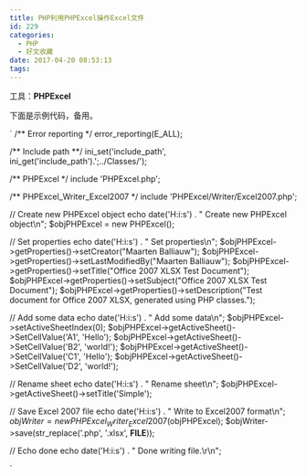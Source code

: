 ```yaml
---
title: PHP利用PHPExcel操作Excel文件
id: 229
categories:
  - PHP
  - 好文收藏
date: 2017-04-20 08:53:13
tags:
---
```


工具：**PHPExcel**

下面是示例代码，备用。

`
/** Error reporting */
error_reporting(E_ALL);

/** Include path **/
ini_set('include_path', ini_get('include_path').';../Classes/');

/** PHPExcel */
include 'PHPExcel.php';

/** PHPExcel_Writer_Excel2007 */
include 'PHPExcel/Writer/Excel2007.php';

// Create new PHPExcel object
echo date('H:i:s') . " Create new PHPExcel object\n";
$objPHPExcel = new PHPExcel();

// Set properties
echo date('H:i:s') . " Set properties\n";
$objPHPExcel->getProperties()->setCreator("Maarten Balliauw");
$objPHPExcel->getProperties()->setLastModifiedBy("Maarten Balliauw");
$objPHPExcel->getProperties()->setTitle("Office 2007 XLSX Test Document");
$objPHPExcel->getProperties()->setSubject("Office 2007 XLSX Test Document");
$objPHPExcel->getProperties()->setDescription("Test document for Office 2007 XLSX, generated using PHP classes.");

// Add some data
echo date('H:i:s') . " Add some data\n";
$objPHPExcel->setActiveSheetIndex(0);
$objPHPExcel->getActiveSheet()->SetCellValue('A1', 'Hello');
$objPHPExcel->getActiveSheet()->SetCellValue('B2', 'world!');
$objPHPExcel->getActiveSheet()->SetCellValue('C1', 'Hello');
$objPHPExcel->getActiveSheet()->SetCellValue('D2', 'world!');

// Rename sheet
echo date('H:i:s') . " Rename sheet\n";
$objPHPExcel->getActiveSheet()->setTitle('Simple');

// Save Excel 2007 file
echo date('H:i:s') . " Write to Excel2007 format\n";
$objWriter = new PHPExcel_Writer_Excel2007($objPHPExcel);
$objWriter->save(str_replace('.php', '.xlsx', **FILE**));

// Echo done
echo date('H:i:s') . " Done writing file.\r\n";

`